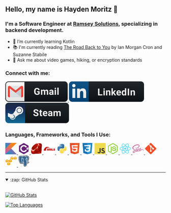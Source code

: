## Hello, my name is Hayden Moritz 👋

### I'm a Software Engineer at [Ramsey Solutions](https://www.ramseyinhouse.com/), specializing in backend development.

- 🌱 I’m currently learning Kotlin
- 📚 I'm currently reading [The Road Back to You][book] by Ian Morgan Cron and Suzanne Stabile
- 💬 Ask me about video games, hiking, or encryption standards

### Connect with me:
<p align="left">	<p align="left">
  <a href="mailto:moritz.hayden@gmail.com" target="blank">
  <img src="https://raw.githubusercontent.com/moritzhayden/profile-badges/master/badges/social/gmail-1.svg" alt="Email me at moritz.hayden@gmail.com" style="vertical-align:top margin:6px 4px">
    </a>
  <a href="https://linkedin.com/in/moritzhayden" target="blank">
    <img src="https://raw.githubusercontent.com/moritzhayden/profile-badges/master/badges/social/linkedin.svg" alt="Hayden Moritz on LinkedIn" style="vertical-align:top margin:6px 4px">
  </a>
  <a href="https://steamcommunity.com/id/M0dernM4verick/" target="blank">
    <img src="https://raw.githubusercontent.com/moritzhayden/profile-badges/master/badges/social/steam.svg" alt="M0dernM4verick on Steam" style="vertical-align:top margin:6px 4px">
  </a>
  <!--<a href="https://ritzware.solutions/" target="blank">
    <img src="https://raw.githubusercontent.com/MoritzHayden/profile-badges/a541fbe1a2ebf633193df00fb1e56b304c007424/badges/dev/%20misc/%20web.svg" alt="Ritzware Solutions LLC" style="vertical-align:top margin:6px 4px">
  </a>-->
</p>

### Languages, Frameworks, and Tools I Use:

<p align="left">
  <a href="https://kotlinlang.org/" target="blank">
    <img src="https://raw.githubusercontent.com/devicons/devicon/2ae2a900d2f041da66e950e4d48052658d850630/icons/kotlin/kotlin-original.svg" alt="Kotlin" width="36px">
  </a>
  <a href="https://docs.microsoft.com/en-us/dotnet/csharp/" target="blank">
    <img src="https://raw.githubusercontent.com/devicons/devicon/2ae2a900d2f041da66e950e4d48052658d850630/icons/csharp/csharp-plain.svg" alt="C#" width="36px">
  </a>
  <a href="https://www.ruby-lang.org/en/" target="blank">
    <img src="https://raw.githubusercontent.com/devicons/devicon/9f4f5cdb393299a81125eb5127929ea7bfe42889/icons/ruby/ruby-original.svg" alt="Ruby" width="36px">
  </a>
  <a href="https://rubyonrails.org/" target="blank">
    <img src="https://raw.githubusercontent.com/devicons/devicon/2ae2a900d2f041da66e950e4d48052658d850630/icons/rails/rails-plain-wordmark.svg" alt="Ruby on Rails" width="36px">
  </a>
  <a href="https://www.python.org/" target="blank">
    <img src="https://raw.githubusercontent.com/devicons/devicon/ac557d6ff33ff370a5db99f97aeab35ea5c67fbd/icons/python/python-original.svg" alt="Python" width="36px">
  </a>
  <a href="https://developer.mozilla.org/en-US/docs/Web/Guide/HTML/HTML5" target="blank">
    <img src="https://raw.githubusercontent.com/devicons/devicon/ac557d6ff33ff370a5db99f97aeab35ea5c67fbd/icons/html5/html5-original.svg" alt="HTML5" width="36px">
  </a>
  <a href="https://developer.mozilla.org/en-US/docs/Archive/CSS3" target="blank">
    <img src="https://raw.githubusercontent.com/devicons/devicon/ac557d6ff33ff370a5db99f97aeab35ea5c67fbd/icons/css3/css3-original.svg" alt="CSS" width="36px">
  </a>
    <a href="https://developer.mozilla.org/en-US/docs/Web/JavaScript" target="blank">
    <img src="https://raw.githubusercontent.com/devicons/devicon/ac557d6ff33ff370a5db99f97aeab35ea5c67fbd/icons/javascript/javascript-original.svg" alt="Javascript" width="36px">
  </a>
  <a href="https://nodejs.org/" target="blank">
    <img src="https://raw.githubusercontent.com/devicons/devicon/ac557d6ff33ff370a5db99f97aeab35ea5c67fbd/icons/nodejs/nodejs-original.svg" alt="Node" width="36px">
  </a>
  <a href="https://reactjs.org/" target="blank">
    <img src="https://raw.githubusercontent.com/devicons/devicon/ac557d6ff33ff370a5db99f97aeab35ea5c67fbd/icons/react/react-original.svg" alt="React" width="36px">
  </a>
  <a href="https://sass-lang.com/" target="blank">
    <img src="https://raw.githubusercontent.com/devicons/devicon/ac557d6ff33ff370a5db99f97aeab35ea5c67fbd/icons/sass/sass-original.svg" alt="SASS" width="36px">
  </a>
    <a href="https://github.com/moritzhayden/" target="blank">
    <img src="https://raw.githubusercontent.com/devicons/devicon/ac557d6ff33ff370a5db99f97aeab35ea5c67fbd/icons/git/git-original.svg" alt="Git" width="36px">
  </a>
  <a href="https://aws.amazon.com/" target="blank">
    <img src="https://raw.githubusercontent.com/devicons/devicon/ac557d6ff33ff370a5db99f97aeab35ea5c67fbd/icons/amazonwebservices/amazonwebservices-original.svg" alt="AWS" width="36px">
  </a>
  <a href="https://www.mysql.com/" target="blank">
    <img src="https://raw.githubusercontent.com/devicons/devicon/ac557d6ff33ff370a5db99f97aeab35ea5c67fbd/icons/postgresql/postgresql-original.svg" alt="MySQL" width="36px">
  </a>
  <!--<a href="https://www.microsoft.com/en-us/sql-server" target="blank">
    <img src="https://raw.githubusercontent.com/devicons/devicon/2ae2a900d2f041da66e950e4d48052658d850630/icons/microsoftsqlserver/microsoftsqlserver-plain.svg" alt="Microsoft SQL Server" width="36px">
  </a>-->
</p>

---

<details open>
  <summary>:zap: GitHub Stats</summary>
  
  <br>
  
  [![GitHub Stats](https://github-readme-stats.vercel.app/api?username=MoritzHayden&theme=chartreuse-dark&show_icons=true)](https://github.com/anuraghazra/github-readme-stats)

  [![Top Languages](https://github-readme-stats.vercel.app/api/top-langs/?username=MoritzHayden&layout=compact&theme=chartreuse-dark&hide=html)](https://github.com/anuraghazra/github-readme-stats)
</details>


<!--Config-->
[book]: https://www.amazon.com/Road-Back-You-Enneagram-Self-Discovery/dp/0830846190
